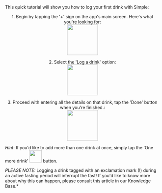 This quick tutorial will show you how to log your first drink with Simple:

<p align="center">1. Begin by tapping the '+' sign on the app's main screen. Here's what you're looking for:
<br/>
  <img width="100" src="https://dkea7qxfae4ft.cloudfront.net/kb/pluss.png">
</p>

<p align="center">2. Select the 'Log a drink' option:
<br/>
  <img width="100" src="https://dkea7qxfae4ft.cloudfront.net/kb/LDRINK.png">
</p>

<p align="center">3. Proceed with entering all the details on that drink, tap the 'Done' button when you're finished.:
<br/>
  <img width="100" src="https://dkea7qxfae4ft.cloudfront.net/kb/Drink.jpeg">
</p>

*Hint*: If you'd like to add more than one drink at once, simply tap the 'One more drink' <img width="40" src="https://dkea7qxfae4ft.cloudfront.net/kb/onemore.png" > button.

*PLEASE NOTE:* Logging a drink tagged with an exclamation mark (!) during an active fasting period will interrupt the fast! 
If you'd like to know more about why this can happen, please consult this article in our Knowledge Base.*